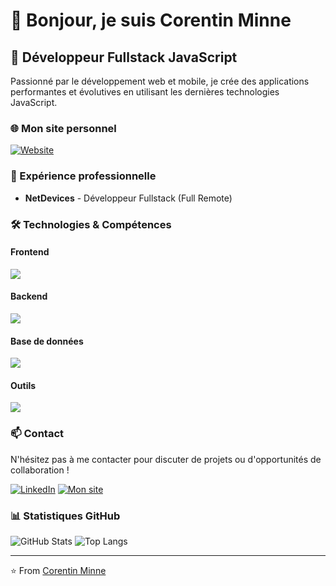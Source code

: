 # 👋 Bonjour, je suis Corentin Minne

## 🚀 Développeur Fullstack JavaScript

Passionné par le développement web et mobile, je crée des applications performantes et évolutives en utilisant les dernières technologies JavaScript.

### 🌐 Mon site personnel

[![Website](https://img.shields.io/badge/Mon%20site-www.corentinminne.fr-blue?style=for-the-badge&logo=googlechrome)](https://www.corentinminne.fr)

### 💼 Expérience professionnelle

- **NetDevices** - Développeur Fullstack (Full Remote)

### 🛠️ Technologies & Compétences

#### Frontend

<img src="https://skillicons.dev/icons?i=react,ts,js,html,css,tailwind,figma"/>

#### Backend

<img src="https://skillicons.dev/icons?i=nodejs,express,python"/>

#### Base de données

<img src="https://skillicons.dev/icons?i=postgresql,mongodb,prisma"/>

#### Outils

<img src="https://skillicons.dev/icons?i=github,docker"/>

### 📫 Contact

N'hésitez pas à me contacter pour discuter de projets ou d'opportunités de collaboration !

[![LinkedIn](https://img.shields.io/badge/LinkedIn-0077B5?style=for-the-badge&logo=linkedin&logoColor=white)](https://www.linkedin.com/in/corentin-minne/)
[![Mon site](https://img.shields.io/badge/Mon%20site-100000?style=for-the-badge&logo=googlechrome&logoColor=white)](https://www.corentinminne.fr)

### 📊 Statistiques GitHub

![GitHub Stats](https://github-readme-stats-trukls-projects.vercel.app/api?username=Trukl&show_icons=true&theme=default&locale=fr)
![Top Langs](https://github-readme-stats-trukls-projects.vercel.app/api/top-langs/?username=Trukl&layout=compact&theme=default&locale=fr)

---
⭐️ From [Corentin Minne](https://github.com/Trukl)
